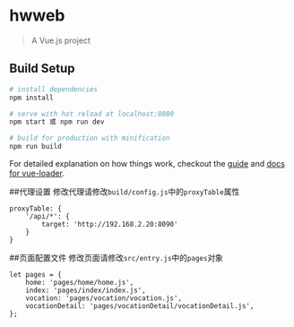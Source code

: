 # hwweb

> A Vue.js project

## Build Setup

``` bash
# install dependencies
npm install

# serve with hot reload at localhost:8080
npm start 或 npm run dev

# build for production with minification
npm run build
```

For detailed explanation on how things work, checkout the [guide](http://vuejs-templates.github.io/webpack/) and [docs for vue-loader](http://vuejs.github.io/vue-loader).

##代理设置
修改代理请修改`build/config.js`中的`proxyTable`属性
```
proxyTable: {
    '/api/*': {
        target: 'http://192.168.2.20:8090'
    }
}
```

##页面配置文件
修改页面请修改`src/entry.js`中的`pages`对象
```
let pages = {
    home: 'pages/home/home.js',
    index: 'pages/index/index.js',
    vocation: 'pages/vocation/vocation.js',
    vocationDetail: 'pages/vocationDetail/vocationDetail.js',
};
```
